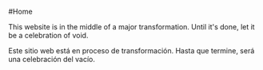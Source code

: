 #Home

This website is in the middle of a major transformation. Until it's done, let it be a celebration of void.

Este sitio web está en proceso de transformación. Hasta que termine, será una celebración del vacío.

